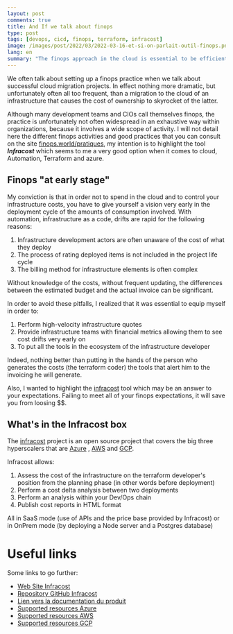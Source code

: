 ```yaml
---
layout: post
comments: true
title: And If we talk about finops
type: post
tags: [devops, cicd, finops, terraform, infracost]
image: /images/post/2022/03/2022-03-16-et-si-on-parlait-outil-finops.png
lang: en
summary: "The finops approach in the cloud is essential to be efficient, but it must be equipped. Infracost is there for you"
---
```


We often talk about setting up a finops practice when we talk about successful cloud migration projects. In effect
nothing more dramatic, but unfortunately often all too frequent, than a migration to the cloud of an infrastructure that causes the cost of ownership to skyrocket
of the latter.

Although many development teams and CIOs call themselves finops, the practice is unfortunately not often widespread in an exhaustive way within organizations,
because it involves a wide scope of activity. I will not detail here the different finops activities and good practices that you can consult on the site [finops.world/pratiques](https://finops.world/pratiques), my intention is to highlight the tool ***Infracost*** which seems to me a very good option when it comes to cloud, Automation, Terraform and azure.

## Finops "at early stage"

My conviction is that in order not to spend in the cloud and to control your infrastructure costs, you have to give yourself a vision very early in the deployment cycle of the amounts of consumption involved. With automation, infrastructure as a code, drifts are rapid for the following reasons:

1. Infrastructure development actors are often unaware of the cost of what they deploy
2. The process of rating deployed items is not included in the project life cycle
3. The billing method for infrastructure elements is often complex

Without knowledge of the costs, without frequent updating, the differences between the estimated budget and the actual invoice can be significant.

In order to avoid these pitfalls, I realized that it was essential to equip myself in order to:

1. Perform high-velocity infrastructure quotes
2. Provide infrastructure teams with financial metrics allowing them to see cost drifts very early on
3. To put all the tools in the ecosystem of the infrastructure developer

Indeed, nothing better than putting in the hands of the person who generates the costs (the terraform coder) the tools that alert him to the invoicing he will generate.

Also, I wanted to highlight the [infracost](https://infracost.io) tool which may be an answer to your expectations. Failing to meet all of your finops expectations, it will save you from loosing $$.

## What's in the Infracost box

The [infracost](https://github.com/infracost/infracost) project is an open source project that covers the big three hyperscalers that are [Azure](https://azure.microsoft.com/en-us/) , [AWS](https://aws.amazon.com/fr/) and [GCP](https://cloud.google.com/?hl=fr).

Infracost allows:

1. Assess the cost of the infrastructure on the terraform developer's position from the planning phase (in other words before deployment)
2. Perform a cost delta analysis between two deployments
3. Perform an analysis within your Dev/Ops chain
4. Publish cost reports in HTML format

All in SaaS mode (use of APIs and the price base provided by Infracost) or in OnPrem mode (by deploying a Node server and a Postgres database)

# Useful links

Some links to go further:

- [Web Site Infracost](https://www.infracost.io/)
- [Repository GitHub Infracost](https://github.com/infracost/infracost)
- [Lien vers la documentation du produit](https://infracost.io/docs/)
- [Supported resources Azure](https://www.infracost.io/docs/supported_resources/azure/)
- [Supported resources AWS](https://www.infracost.io/docs/supported_resources/aws/)
- [Supported resources GCP](https://www.infracost.io/docs/supported_resources/gcp/)

